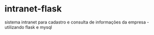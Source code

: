 # intranet-flask
sistema intranet para cadastro e consulta de informações da empresa - utilizando flask e mysql 
